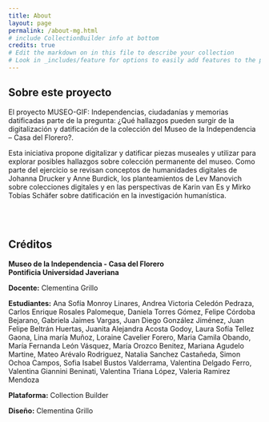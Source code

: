 ```yaml
---
title: About
layout: page
permalink: /about-mg.html
# include CollectionBuilder info at bottom
credits: true
# Edit the markdown on in this file to describe your collection
# Look in _includes/feature for options to easily add features to the page
---
```


## Sobre este proyecto
El proyecto MUSEO-GIF: Independencias, ciudadanías y memorias datificadas parte de la pregunta: ¿Qué hallazgos pueden surgir de la digitalización y datificación de la colección del Museo de la Independencia – Casa del Florero?. 

Esta iniciativa propone digitalizar y datificar piezas museales y utilizar para explorar posibles hallazgos sobre colección permanente del museo. Como parte del ejercicio se revisan conceptos de humanidades digitales de Johanna Drucker y Anne Burdick, los planteamientos de Lev Manovich sobre colecciones digitales y en las perspectivas de Karin van Es y Mirko Tobías Schäfer sobre datificación en la investigación humanística.

<br><br>

## Créditos
__Museo de la Independencia - Casa del Florero__<br>
__Pontificia Universidad Javeriana__

__Docente:__
Clementina Grillo<br>

__Estudiantes:__
Ana Sofía Monroy Linares,
Andrea Victoria Celedón Pedraza,
Carlos Enrique Rosales Palomeque,
Daniela Torres Gómez,
Felipe Córdoba Bejarano,
Gabriela Jaimes Vargas,
Juan Diego González Jiménez,
Juan Felipe Beltrán Huertas,
Juanita Alejandra Acosta Godoy,
Laura Sofía Tellez Gaona,
Lina maría Muñoz,
Loraine Cavelier Forero,
Maria Camila Obando,
María Fernanda León Vásquez,
María Orozco Benitez,
Mariana Agudelo Martine,
Mateo Arévalo Rodriguez,
Natalia Sanchez Castañeda,
Simon Ochoa Campos,
Sofia Isabel Bustos Valderrama,
Valentina Delgado Ferro,
Valentina Giannini Beninati,
Valentina Triana López,
Valeria Ramirez Mendoza<br>

__Plataforma:__
Collection Builder<br> 

__Diseño:__
Clementina Grillo<br> 
